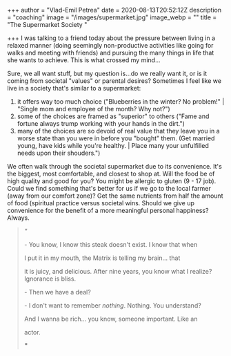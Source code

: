 +++
author = "Vlad-Emil Petrea"
date = 2020-08-13T20:52:12Z
description = "coaching"
image = "/images/supermarket.jpg"
image_webp = ""
title = "The Supermarket Society "

+++
I was talking to a friend today about the pressure between living in a  relaxed manner (doing seemingly non-productive activities like going for walks and meeting with friends) and pursuing the many things in life that she wants to achieve. This is what crossed my mind...

Sure, we all want stuff, but my question is...do we really want it, or is it coming from societal "values" or parental desires? Sometimes I feel like we live in a society that's similar to a supermarket:

1. it offers way too much choice ("Blueberries in the winter? No problem!" | "Single mom and employee of the month? Why not?")
2. some of the choices are framed as "superior" to others ("Fame and fortune always trump working with your hands in the dirt.")
3. many of the choices are so devoid of real value that they leave you in a worse state than you were in before you "bought" them. (Get married young, have kids while you're healthy. | Place many your unfulfilled needs upon their shouders.")

We often walk through the societal supermarket due to its convenience. It's the biggest, most comfortable, and closest to shop at. Will the food be of high quality and good for you? You might be allergic to gluten (9 - 17 job). Could we find something that's better for us if we go to the local farmer (away from our comfort zone)? Get the same nutrients from half the amount of  food (spiritual practice versus societal wins. Should we give up convenience for the benefit of a more meaningful personal happiness? Always.

> _"_
>
> \- You know, I know this steak doesn't exist. I know that when
>
> I put it in my mouth, the Matrix is telling my brain... that
>
> it is juicy, and delicious. After nine years, you know what I realize?Ignorance is bliss.
>
> \- Then we have a deal?
>
> \- I don't want to remember _nothing_. Nothing. You understand?
>
> And I wanna be rich... you know, someone important. Like an
>
> actor.
>
> **"**